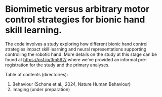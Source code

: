 # Biomimetic versus arbitrary motor control strategies for bionic hand skill learning.

The code involves a study exploring how different bionic hand control strategies impact skill learning and neural representations supporting controlling the robotic hand. More details on the study at this stage can be found at https://osf.io/3m592/ where we've provided an informal pre-registration for the study and the primary analyses.

Table of contents (directories):
1. Behaviour (Schone et al., 2024, Nature Human Behaviour)
2. Imaging (under preparation)
